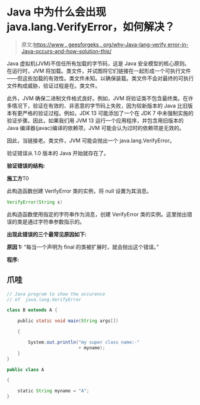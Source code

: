 # Java 中为什么会出现 java.lang.VerifyError，如何解决？

> 原文:[https://www . geesforgeks . org/why-Java-lang-verify error-in-Java-occurs-and-how-solution-this/](https://www.geeksforgeeks.org/why-java-lang-verifyerror-occurs-in-java-and-how-to-solve-this/)

Java 虚拟机(JVM)不信任所有加载的字节码，这是 Java 安全模型的核心原则。在运行时，JVM 将加载。类文件，并试图将它们链接在一起形成一个可执行文件——但这些加载的有效性。类文件未知。以确保装载。类文件不会对最终的可执行文件构成威胁，验证过程是在。类文件。

此外，JVM 确保二进制文件格式良好。例如，JVM 将验证类不包含最终类。在许多情况下，验证在有效的、非恶意的字节码上失败，因为较新版本的 Java 比旧版本有更严格的验证过程。例如，JDK 13 可能添加了一个在 JDK 7 中未强制实施的验证步骤。因此，如果我们用 JVM 13 运行一个应用程序，并包含用旧版本的 Java 编译器(javac)编译的依赖项，JVM 可能会认为过时的依赖项是无效的。

因此，当链接老。类文件，JVM 可能会抛出一个 java.lang.VerifyError。

验证错误从 1.0 版本的 Java 开始就存在了。

**验证错误的结构:**

**施工方**T0

此构造函数创建 VerifyError 类的实例，将 null 设置为其消息。

```java
VerifyError(String s)
```

此构造函数使用指定的字符串作为消息，创建 VerifyError 类的实例。这里抛出错误的类是通过字符串参数指示的。

**出现此错误的三个最常见原因如下:**

**原因 1:** “每当一个声明为 final 的类被扩展时，就会抛出这个错误。”

**程序:**

## 爪哇

```java
// Java program to show the occurence 
// of  java.lang.VerifyError

class B extends A {

    public static void main(String args[])

    {

        System.out.println("my super class name:-"
                           + myname);
    }
}

public class A

{

    static String myname = "A";
}
```